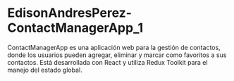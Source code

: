 # EdisonAndresPerez-ContactManagerApp_1
ContactManagerApp es una aplicación web para la gestión de contactos, donde los usuarios pueden agregar, eliminar y marcar como favoritos a sus contactos. Está desarrollada con React y utiliza Redux Toolkit para el manejo del estado global.  
